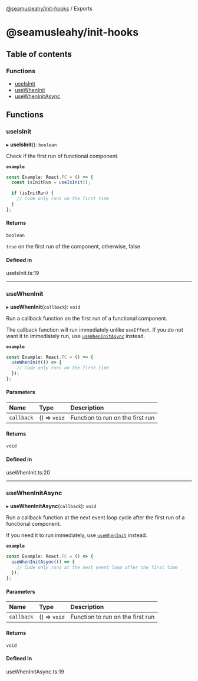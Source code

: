 [@seamusleahy/init-hooks](README.md) / Exports

# @seamusleahy/init-hooks

## Table of contents

### Functions

- [useIsInit](modules.md#useisinit)
- [useWhenInit](modules.md#usewheninit)
- [useWhenInitAsync](modules.md#usewheninitasync)

## Functions

### useIsInit

▸ **useIsInit**(): `boolean`

Check if the first run of functional component.

**`example`**
```typescript
const Example: React.FC = () => {
  const isInitRun = useIsInit();

  if (isInitRun) {
    // Code only runs on the first time
  }
};
```

#### Returns

`boolean`

`true` on the first run of the component, otherwise, false

#### Defined in

useIsInit.ts:19

___

### useWhenInit

▸ **useWhenInit**(`callback`): `void`

Run a callback function on the first run of a functional component.

The callback function will run immediately unlike `useEffect`.
If you do not want it to immediately run, use [`useWhenInitAsync`](./useWhenInitAsync.ts) instead.

**`example`**
```typescript
const Example: React.FC = () => {
  useWhenInit(() => {
    // Code only runs on the first time
  });
};
```

#### Parameters

| Name | Type | Description |
| :------ | :------ | :------ |
| `callback` | () => `void` | Function to run on the first run |

#### Returns

`void`

#### Defined in

useWhenInit.ts:20

___

### useWhenInitAsync

▸ **useWhenInitAsync**(`callback`): `void`

Run a callback function at the next event loop cycle after the first run of a functional component.

If you need it to run immediately, use [`useWhenInit`](./useWhenInit.ts) instead.

**`example`**
```typescript
const Example: React.FC = () => {
  useWhenInitAsync(() => {
    // Code only runs at the next event loop after the first time
  });
};
```

#### Parameters

| Name | Type | Description |
| :------ | :------ | :------ |
| `callback` | () => `void` | Function to run on the first run |

#### Returns

`void`

#### Defined in

useWhenInitAsync.ts:19
